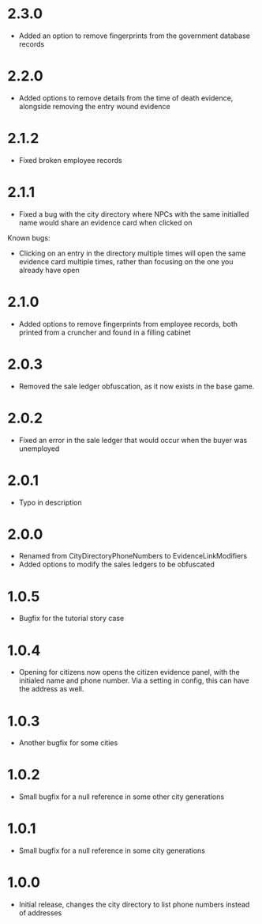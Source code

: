 # 2.3.0

* Added an option to remove fingerprints from the government database records

# 2.2.0

* Added options to remove details from the time of death evidence, alongside removing the entry wound evidence

# 2.1.2

* Fixed broken employee records

# 2.1.1

* Fixed a bug with the city directory where NPCs with the same initialled name would share an evidence card when clicked on

Known bugs:

* Clicking on an entry in the directory multiple times will open the same evidence card multiple times, rather than focusing on the one you already have open

# 2.1.0

* Added options to remove fingerprints from employee records, both printed from a cruncher and found in a filling cabinet

# 2.0.3

* Removed the sale ledger obfuscation, as it now exists in the base game.

# 2.0.2

* Fixed an error in the sale ledger that would occur when the buyer was unemployed

# 2.0.1

* Typo in description

# 2.0.0

* Renamed from CityDirectoryPhoneNumbers to EvidenceLinkModifiers
* Added options to modify the sales ledgers to be obfuscated

# 1.0.5

* Bugfix for the tutorial story case

# 1.0.4

* Opening for citizens now opens the citizen evidence panel, with the initialed name and phone number. Via a setting in config, this can have the address as well.

# 1.0.3

* Another bugfix for some cities

# 1.0.2

* Small bugfix for a null reference in some other city generations

# 1.0.1

* Small bugfix for a null reference in some city generations

# 1.0.0
 
* Initial release, changes the city directory to list phone numbers instead of addresses